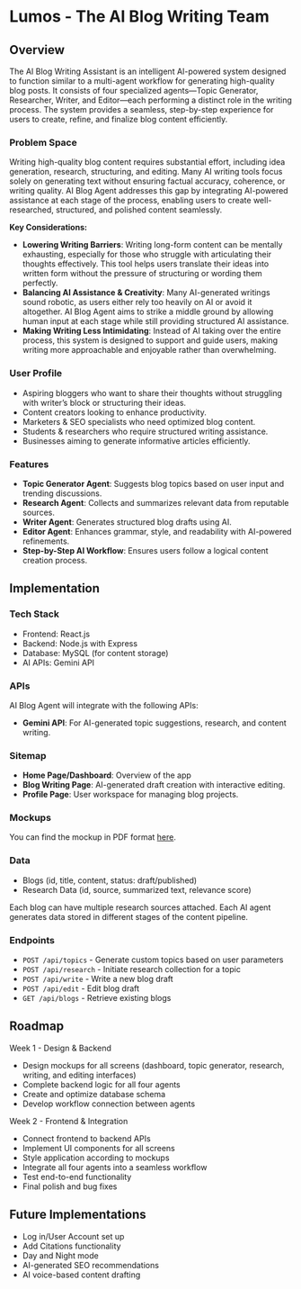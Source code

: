 # Lumos - The AI Blog Writing Team

## Overview

The AI Blog Writing Assistant is an intelligent AI-powered system designed to function similar to a multi-agent workflow for generating high-quality blog posts. It consists of four specialized agents—Topic Generator, Researcher, Writer, and Editor—each performing a distinct role in the writing process. The system provides a seamless, step-by-step experience for users to create, refine, and finalize blog content efficiently.

### Problem Space

Writing high-quality blog content requires substantial effort, including idea generation, research, structuring, and editing. Many AI writing tools focus solely on generating text without ensuring factual accuracy, coherence, or writing quality. AI Blog Agent addresses this gap by integrating AI-powered assistance at each stage of the process, enabling users to create well-researched, structured, and polished content seamlessly.

**Key Considerations:**

- **Lowering Writing Barriers**: Writing long-form content can be mentally exhausting, especially for those who struggle with articulating their thoughts effectively. This tool helps users translate their ideas into written form without the pressure of structuring or wording them perfectly.
- **Balancing AI Assistance & Creativity**: Many AI-generated writings sound robotic, as users either rely too heavily on AI or avoid it altogether. AI Blog Agent aims to strike a middle ground by allowing human input at each stage while still providing structured AI assistance.
- **Making Writing Less Intimidating**: Instead of AI taking over the entire process, this system is designed to support and guide users, making writing more approachable and enjoyable rather than overwhelming.


### User Profile

- Aspiring bloggers who want to share their thoughts without struggling with writer’s block or structuring their ideas.
- Content creators looking to enhance productivity.
- Marketers & SEO specialists who need optimized blog content.
- Students & researchers who require structured writing assistance.
- Businesses aiming to generate informative articles efficiently.

### Features

- **Topic Generator Agent**: Suggests blog topics based on user input and trending discussions.
- **Research Agent**: Collects and summarizes relevant data from reputable sources.
- **Writer Agent**: Generates structured blog drafts using AI.
- **Editor Agent**: Enhances grammar, style, and readability with AI-powered refinements.
- **Step-by-Step AI Workflow**: Ensures users follow a logical content creation process.


## Implementation

### Tech Stack

- Frontend: React.js
- Backend: Node.js with Express
- Database: MySQL (for content storage)
- AI APIs: Gemini API


### APIs

AI Blog Agent will integrate with the following APIs:

- **Gemini API**: For AI-generated topic suggestions, research, and content writing.

### Sitemap

- **Home Page/Dashboard**: Overview of the app
- **Blog Writing Page**: AI-generated draft creation with interactive editing.
- **Profile Page**: User workspace for managing blog projects.

### Mockups

You can find the mockup in PDF format [here](./public/mockup.pdf).

### Data
- Blogs (id, title, content, status: draft/published)
- Research Data (id, source, summarized text, relevance score)

Each blog can have multiple research sources attached.
Each AI agent generates data stored in different stages of the content pipeline.

### Endpoints

- `POST /api/topics` - Generate custom topics based on user parameters
- `POST /api/research` - Initiate research collection for a topic
- `POST /api/write` - Write a new blog draft
- `POST /api/edit` - Edit blog draft
- `GET /api/blogs` - Retrieve existing blogs

## Roadmap

Week 1 - Design & Backend

- Design mockups for all screens (dashboard, topic generator, research, writing, and editing interfaces)
- Complete backend logic for all four agents
- Create and optimize database schema
- Develop workflow connection between agents

Week 2 - Frontend & Integration

- Connect frontend to backend APIs
- Implement UI components for all screens
- Style application according to mockups
- Integrate all four agents into a seamless workflow
- Test end-to-end functionality
- Final polish and bug fixes

## Future Implementations

- Log in/User Account set up  
- Add Citations functionality
- Day and Night mode  
- AI-generated SEO recommendations  
- AI voice-based content drafting




